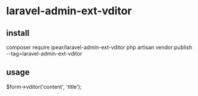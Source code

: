 # laravel-admin-ext-vditor


## install ##
composer require ipear/laravel-admin-ext-vditor
php artisan vendor:publish --tag=laravel-admin-ext-vditor


## usage ##
$form->vditor('content', 'title');
